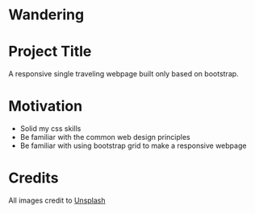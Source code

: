 # Wandering
# Project Title
A responsive single traveling webpage built only based on bootstrap.
# Motivation
- Solid my css skills
- Be familiar with the common web design principles
- Be familiar with using bootstrap grid to make a responsive webpage
# Credits
All images credit to [Unsplash](http://unsplash.com)
